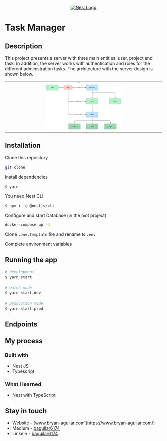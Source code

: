 <p align="center">
  <a href="http://nestjs.com/" target="blank"><img src="https://nestjs.com/img/logo-small.svg" width="200" alt="Nest Logo" /></a>
</p>

# Task Manager

## Description

This project presents a server with three main entities: user, project and task. In addition, the server works with authentication and roles for the different administration tasks. The architecture with the server design is shown below.

<table>
  <tr>
    <td align="center" valign="center"><img src="./media/architecture.png" width="50%"></td>
  </tr>
 </table>

## Installation

Clone this repository

```bash
git clone
```

Install dependencies

```bash
$ yarn
```

You need Nest CLI

```bash
$ npm i -g @nestjs/cli
```

Configure and start Database (in the root project)

```bash
docker-compose up -d
```

Clone `.env.template` file and rename to `.env`

Complete environment variables

## Running the app

```bash
# development
$ yarn start

# watch mode
$ yarn start:dev

# production mode
$ yarn start:prod
```

## Endpoints

<!-- You can find all endpoints here: -->

## My process

### Built with

- Nest JS
- Typescript

### What I learned

- Nest with TypeScript

## Stay in touch

- Website - [www.bryan-aguilar.com](https://www.bryan-aguilar.com/)
- Medium - [baguilar6174](https://baguilar6174.medium.com/)
- LinkeIn - [baguilar6174](https://www.linkedin.com/in/baguilar6174)
